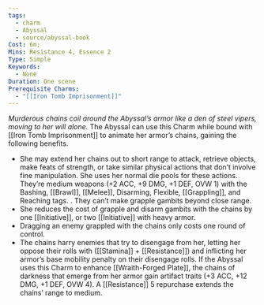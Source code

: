 ```yaml
---
tags:
  - charm
  - Abyssal
  - source/abyssal-book
Cost: 6m; 
Mins: Resistance 4, Essence 2
Type: Simple
Keywords:
  - None
Duration: One scene
Prerequisite Charms:
  - "[[Iron Tomb Imprisonment]]"
---
```

*Murderous chains coil around the Abyssal’s armor like a den of steel vipers, moving to her will alone.*
The Abyssal can use this Charm while bound with [[Iron Tomb Imprisonment]] to animate her armor’s chains, gaining the following benefits.
 - She may extend her chains out to short range to attack, retrieve objects, make feats of strength, or take similar physical actions that don’t involve fine manipulation. She uses her normal die pools for these actions. They’re medium weapons (+2 ACC, +9 DMG, +1 DEF, OVW 1) with the Bashing, [[Brawl]], [[Melee]], Disarming, Flexible, [[Grappling]], and Reaching tags. . They can’t make grapple gambits beyond close range.
 - She reduces the cost of grapple and disarm gambits with the chains by one [[Initiative]], or two [[Initiative]] with heavy armor.
 - Dragging an enemy grappled with the chains only costs one round of control.
 - The chains harry enemies that try to disengage from her, letting her oppose their rolls with ([[Stamina]] + [[Resistance]]) and inflicting her armor’s base mobility penalty on their disengage rolls.
If the Abyssal uses this Charm to enhance [[Wraith-Forged Plate]], the chains of darkness that emerge from her armor gain artifact traits (+3 ACC, +12 DMG, +1 DEF, OVW 4).
A [[Resistance]] 5 repurchase extends the chains’ range to medium.